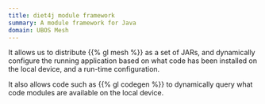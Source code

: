 ```yaml
---
title: diet4j module framework
summary: A module framework for Java
domain: UBOS Mesh
---
```


It allows us to distribute {{% gl mesh %}} as a set of JARs, and dynamically
configure the running application based on what code has been installed
on the local device, and a run-time configuration.

It also allows code such as {{% gl codegen %}} to dynamically query
what code modules are available on the local device.
